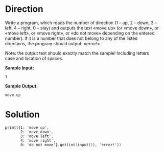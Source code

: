 # Direction
Write a program, which reads the number of direction (1 – up, 2 – down, 3 – left, 4 – right, 0 – stay) and outputs the text «move up» (or «move down», or «move left», or «move right», or «do not move» depending on the entered number). If it is a number that does not belong to any of the listed directions, the program should output: «error!»

Note: the output text should exactly match the sample! Including letters case and location of spaces.

**Sample Input:**
```
1
```
**Sample Output:**
```
move up
```
# Solution
```
print({1: 'move up',
       2: 'move down',
       3: 'move left',
       4: 'move right',
       0: 'do not move'}.get(int(input()), 'error!'))

```